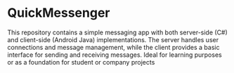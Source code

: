 # QuickMessenger
 This repository contains a simple messaging app with both server-side (C#) and client-side (Android Java) implementations. The server handles user connections and message management, while the client provides a basic interface for sending and receiving messages. Ideal for learning purposes or as a foundation for student or company projects

